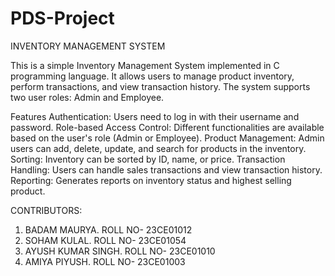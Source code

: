 # PDS-Project
INVENTORY MANAGEMENT SYSTEM

This is a simple Inventory Management System implemented in C programming language. It allows users to manage product inventory, perform transactions, and view transaction history. The system supports two user roles: Admin and Employee.

Features
Authentication: Users need to log in with their username and password.
Role-based Access Control: Different functionalities are available based on the user's role (Admin or Employee).
Product Management: Admin users can add, delete, update, and search for products in the inventory.
Sorting: Inventory can be sorted by ID, name, or price.
Transaction Handling: Users can handle sales transactions and view transaction history.
Reporting: Generates reports on inventory status and highest selling product.

CONTRIBUTORS:
1) BADAM MAURYA. ROLL NO- 23CE01012
2) SOHAM KULAL. ROLL NO- 23CE01054
3) AYUSH KUMAR SINGH. ROLL NO- 23CE01010
4) AMIYA PIYUSH. ROLL NO- 23CE01003
